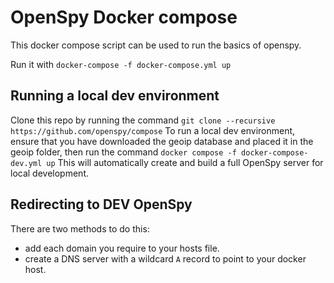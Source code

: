 # OpenSpy Docker compose

This docker compose script can be used to run the basics of openspy.

Run it with `docker-compose -f docker-compose.yml up`


## Running a local dev environment

Clone this repo by running the command `git clone --recursive https://github.com/openspy/compose`
To run a local dev environment, ensure that you have downloaded the geoip database and placed it in the geoip folder, then run the command `docker compose -f docker-compose-dev.yml up`
This will automatically create and build a full OpenSpy server for local development.

## Redirecting to DEV OpenSpy
There are two methods to do this:
* add each domain you require to your hosts file.
* create a DNS server with a wildcard `A` record to point to your docker host.
